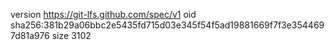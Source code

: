 version https://git-lfs.github.com/spec/v1
oid sha256:381b29a06bbc2e5435fd715d03e345f54f5ad19881669f7f3e3544697d81a976
size 3102
